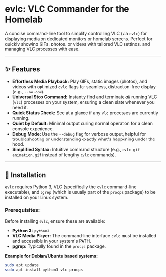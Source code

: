 # evlc: VLC Commander for the Homelab

A concise command-line tool to simplify controlling VLC (via `cvlc`) for displaying media on dedicated monitors or homelab screens. Perfect for quickly showing GIFs, photos, or videos with tailored VLC settings, and managing VLC processes with ease.

---

## ✨ Features

* **Effortless Media Playback:** Play GIFs, static images (photos), and videos with optimized `cvlc` flags for seamless, distraction-free display (e.g., `--no-osd`).
* **Universal Stop Command:** Instantly find and terminate *all* running VLC (`vlc`) processes on your system, ensuring a clean slate whenever you need it.
* **Quick Status Check:** See at a glance if any `vlc` processes are currently running.
* **Quiet by Default:** Minimal output during normal operation for a clean console experience.
* **Debug Mode:** Use the `--debug` flag for verbose output, helpful for troubleshooting or understanding exactly what's happening under the hood.
* **Simplified Syntax:** Intuitive command structure (e.g., `evlc gif animation.gif` instead of lengthy `cvlc` commands).

---

## 🚀 Installation

`evlc` requires Python 3, VLC (specifically the `cvlc` command-line executable), and `pgrep` (which is usually part of the `procps` package) to be installed on your Linux system.

### Prerequisites:

Before installing `evlc`, ensure these are available:

* **Python 3:** `python3`
* **VLC Media Player:** The command-line interface `cvlc` must be installed and accessible in your system's PATH.
* **pgrep:** Typically found in the `procps` package.

**Example for Debian/Ubuntu based systems:**
```bash
sudo apt update
sudo apt install python3 vlc procps
